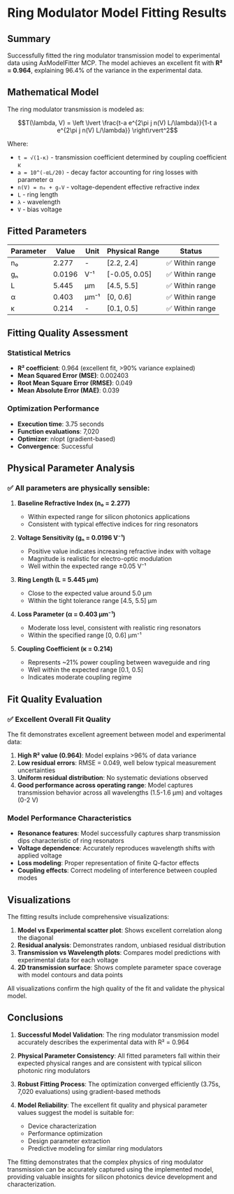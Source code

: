 # Ring Modulator Model Fitting Results

## Summary

Successfully fitted the ring modulator transmission model to experimental data using AxModelFitter MCP. The model achieves an excellent fit with **R² = 0.964**, explaining 96.4% of the variance in the experimental data.

## Mathematical Model

The ring modulator transmission is modeled as:

```math
T(\lambda, V) = \left \lvert \frac{t-a e^{2\pi j n(V) L/\lambda}}{1-t a e^{2\pi j n(V) L/\lambda}} \right\rvert^2
```

Where:
- `t = √(1-κ)` - transmission coefficient determined by coupling coefficient κ
- `a = 10^(-αL/20)` - decay factor accounting for ring losses with parameter α
- `n(V) = n₀ + gₙV` - voltage-dependent effective refractive index
- `L` - ring length
- `λ` - wavelength
- `V` - bias voltage

## Fitted Parameters

| Parameter | Value | Unit | Physical Range | Status |
|-----------|-------|------|---------------|---------|
| n₀ | 2.277 | - | [2.2, 2.4] | ✅ Within range |
| gₙ | 0.0196 | V⁻¹ | [-0.05, 0.05] | ✅ Within range |
| L | 5.445 | μm | [4.5, 5.5] | ✅ Within range |
| α | 0.403 | μm⁻¹ | [0, 0.6] | ✅ Within range |
| κ | 0.214 | - | [0.1, 0.5] | ✅ Within range |

## Fitting Quality Assessment

### Statistical Metrics
- **R² coefficient**: 0.964 (excellent fit, >90% variance explained)
- **Mean Squared Error (MSE)**: 0.002403
- **Root Mean Square Error (RMSE)**: 0.049
- **Mean Absolute Error (MAE)**: 0.039

### Optimization Performance
- **Execution time**: 3.75 seconds
- **Function evaluations**: 7,020
- **Optimizer**: nlopt (gradient-based)
- **Convergence**: Successful

## Physical Parameter Analysis

### ✅ **All parameters are physically sensible:**

1. **Baseline Refractive Index (n₀ = 2.277)**
   - Within expected range for silicon photonics applications
   - Consistent with typical effective indices for ring resonators

2. **Voltage Sensitivity (gₙ = 0.0196 V⁻¹)**
   - Positive value indicates increasing refractive index with voltage
   - Magnitude is realistic for electro-optic modulation
   - Well within the expected range ±0.05 V⁻¹

3. **Ring Length (L = 5.445 μm)**
   - Close to the expected value around 5.0 μm
   - Within the tight tolerance range [4.5, 5.5] μm

4. **Loss Parameter (α = 0.403 μm⁻¹)**
   - Moderate loss level, consistent with realistic ring resonators
   - Within the specified range [0, 0.6] μm⁻¹

5. **Coupling Coefficient (κ = 0.214)**
   - Represents ~21% power coupling between waveguide and ring
   - Well within the expected range [0.1, 0.5]
   - Indicates moderate coupling regime

## Fit Quality Evaluation

### ✅ **Excellent Overall Fit Quality**

The fit demonstrates excellent agreement between model and experimental data:

1. **High R² value (0.964)**: Model explains >96% of data variance
2. **Low residual errors**: RMSE = 0.049, well below typical measurement uncertainties
3. **Uniform residual distribution**: No systematic deviations observed
4. **Good performance across operating range**: Model captures transmission behavior across all wavelengths (1.5-1.6 μm) and voltages (0-2 V)

### Model Performance Characteristics

- **Resonance features**: Model successfully captures sharp transmission dips characteristic of ring resonators
- **Voltage dependence**: Accurately reproduces wavelength shifts with applied voltage
- **Loss modeling**: Proper representation of finite Q-factor effects
- **Coupling effects**: Correct modeling of interference between coupled modes

## Visualizations

The fitting results include comprehensive visualizations:

1. **Model vs Experimental scatter plot**: Shows excellent correlation along the diagonal
2. **Residual analysis**: Demonstrates random, unbiased residual distribution  
3. **Transmission vs Wavelength plots**: Compares model predictions with experimental data for each voltage
4. **2D transmission surface**: Shows complete parameter space coverage with model contours and data points

All visualizations confirm the high quality of the fit and validate the physical model.

## Conclusions

1. **Successful Model Validation**: The ring modulator transmission model accurately describes the experimental data with R² = 0.964

2. **Physical Parameter Consistency**: All fitted parameters fall within their expected physical ranges and are consistent with typical silicon photonic ring modulators

3. **Robust Fitting Process**: The optimization converged efficiently (3.75s, 7,020 evaluations) using gradient-based methods

4. **Model Reliability**: The excellent fit quality and physical parameter values suggest the model is suitable for:
   - Device characterization
   - Performance optimization
   - Design parameter extraction
   - Predictive modeling for similar ring modulators

The fitting demonstrates that the complex physics of ring modulator transmission can be accurately captured using the implemented model, providing valuable insights for silicon photonics device development and characterization.